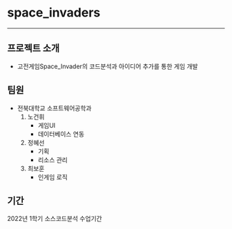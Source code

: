 # space_invaders  
---------------------
## 프로젝트 소개 
  * 고전게임Space_Invader의 코드분석과 아이디어 추가를 통한 게임 개발
## 팀원
* 전북대학교 소프트웨어공학과 
  1. 노건휘
     * 게임UI
     * 데이터베이스 연동
  3. 정혜선
     * 기획
     * 리소스 관리
  5. 최보훈
     * 인게임 로직
## 기간
  2022년 1학기 소스코드분석 수업기간


